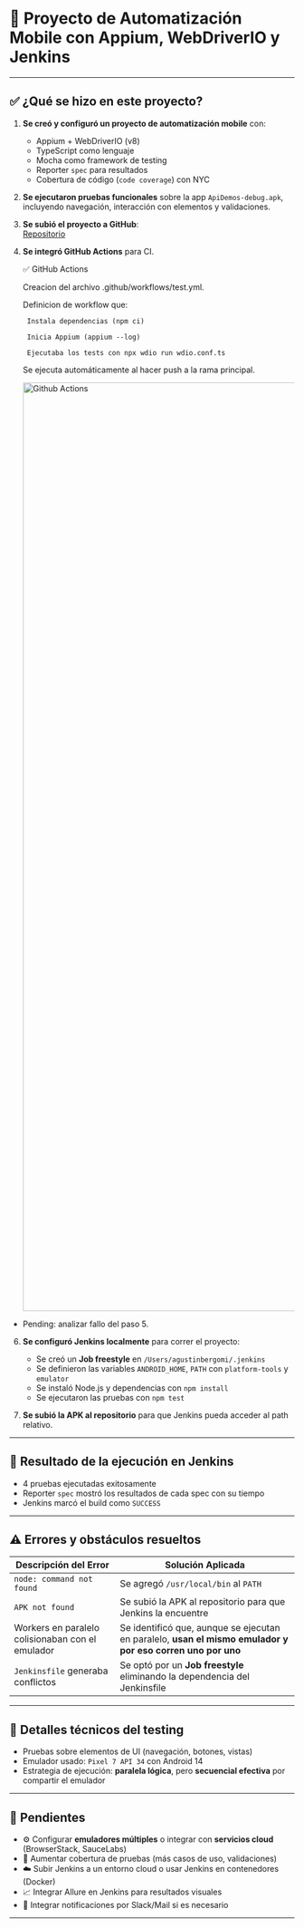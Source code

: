 # 📱 Proyecto de Automatización Mobile con Appium, WebDriverIO y Jenkins


---

## ✅ ¿Qué se hizo en este proyecto?

1. **Se creó y configuró un proyecto de automatización mobile** con:
   - Appium + WebDriverIO (v8)
   - TypeScript como lenguaje
   - Mocha como framework de testing
   - Reporter `spec`  para resultados
   - Cobertura de código (`code coverage`) con NYC

2. **Se ejecutaron pruebas funcionales** sobre la app `ApiDemos-debug.apk`, incluyendo navegación, interacción con elementos y validaciones.

3. **Se subió el proyecto a GitHub**:  
   [Repositorio](https://github.com/agustin-bergomi/appium-wdio-typescript-new)

4. **Se integró GitHub Actions** para CI.
   
    ✅ GitHub Actions

    Creacion del archivo .github/workflows/test.yml.

    Definicion de workflow que:

        Instala dependencias (npm ci)

        Inicia Appium (appium --log)

        Ejecutaba los tests con npx wdio run wdio.conf.ts

    Se ejecuta automáticamente al hacer push a la rama principal.

   <img width="1640" alt="Github Actions" src="https://github.com/user-attachments/assets/962bc38b-0875-4dbb-9b4a-03db1e0236de" />

- Pending: analizar fallo del paso 5.

6. **Se configuró Jenkins localmente** para correr el proyecto:
   - Se creó un **Job freestyle** en `/Users/agustinbergomi/.jenkins`
   - Se definieron las variables `ANDROID_HOME`, `PATH` con `platform-tools` y `emulator`
   - Se instaló Node.js y dependencias con `npm install`
   - Se ejecutaron las pruebas con `npm test`

7. **Se subió la APK al repositorio** para que Jenkins pueda acceder al path relativo.

---

## 🚀 Resultado de la ejecución en Jenkins

- 4 pruebas ejecutadas exitosamente
- Reporter `spec` mostró los resultados de cada spec con su tiempo
- Jenkins marcó el build como `SUCCESS`

---

## ⚠️ Errores y obstáculos resueltos

| Descripción del Error | Solución Aplicada |
|------------------------|-------------------|
| `node: command not found` | Se agregó `/usr/local/bin` al `PATH` |
| `APK not found` | Se subió la APK al repositorio para que Jenkins la encuentre |
| Workers en paralelo colisionaban con el emulador | Se identificó que, aunque se ejecutan en paralelo, **usan el mismo emulador y por eso corren uno por uno** |
| `Jenkinsfile` generaba conflictos | Se optó por un **Job freestyle** eliminando la dependencia del Jenkinsfile |

---

## 🧪 Detalles técnicos del testing

- Pruebas sobre elementos de UI (navegación, botones, vistas)
- Emulador usado: `Pixel 7 API 34` con Android 14
- Estrategia de ejecución: **paralela lógica**, pero **secuencial efectiva** por compartir el emulador

---

## 📌 Pendientes

- ⚙️ Configurar **emuladores múltiples** o integrar con **servicios cloud** (BrowserStack, SauceLabs)
- 🔧 Aumentar cobertura de pruebas (más casos de uso, validaciones)
- ☁️ Subir Jenkins a un entorno cloud o usar Jenkins en contenedores (Docker)
- 📈 Integrar Allure en Jenkins para resultados visuales
- 💬 Integrar notificaciones por Slack/Mail si es necesario

---
